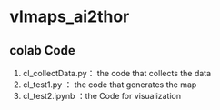 # vlmaps_ai2thor

## colab Code
1. cl_collectData.py： the code that collects the data
2. cl_test1.py ： the code that generates the map
3. cl_test2.ipynb ：the Code for visualization


